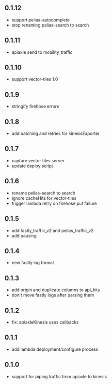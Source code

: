 0.1.12
------
- support pelias-autocomplete
- stop renaming pelias-search to search

0.1.11
------
- apiaxle send to mobility_traffic

0.1.10
------
- support vector-tiles 1.0

0.1.9
-----
- stringify firehose errors

0.1.8
-----
- add batching and retries for kinesisExporter

0.1.7
-----
- capture vector tiles server
- update deploy script

0.1.6
-----
- rename pelias-search to search
- ignore cacheHits for vector-tiles
- trigger lambda retry on firehose put failure

0.1.5
-----
- add fastly_traffic_v2 and pelias_traffic_v2
- add pausing

0.1.4
-----
- new fastly log format

0.1.3
-----
- add origin and duplicate columns to api_hits
- don't move fastly logs after parsing them

0.1.2
-----
- fix: apiaxleKinesis uses callbacks

0.1.1
-----
- add lambda deployment/configure process

0.1.0
-----
- support for piping traffic from apiaxle to kinesis
